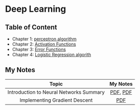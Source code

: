 # Deep Learning 

## Table of Content
* Chapter 1: [perceptron algorithm](https://github.com/NinaM31/DeepLearning-series/blob/main/1.%20Perceptron.ipynb) 
* Chapter 2: [Activation Functions](https://github.com/NinaM31/DeepLearning-series/blob/main/2.%20Activation%20Function.ipynb)
* Chapter 3: [Error Functions]()
* Chapter 4: [Logistic Regression algorith]()

## My Notes
| Topic | My Notes |
|:-----:|:--------:|
| Introduction to Neural Networks Summary | [PDF](https://github.com/NinaM31/DeepLearning-series/blob/main/PDF%20Notes/Introduction%20to%20Neural%20Network%20summary%20.pdf), [PDF](https://github.com/NinaM31/DeepLearning-series/blob/main/PDF%20Notes/Introduction%20to%20Neural%20Networks.pdf) |
| Implementing Gradient Descent | [PDF](https://github.com/NinaM31/DeepLearning-series/blob/main/PDF%20Notes/Implementing%20Gradient%20Descent.pdf) |
